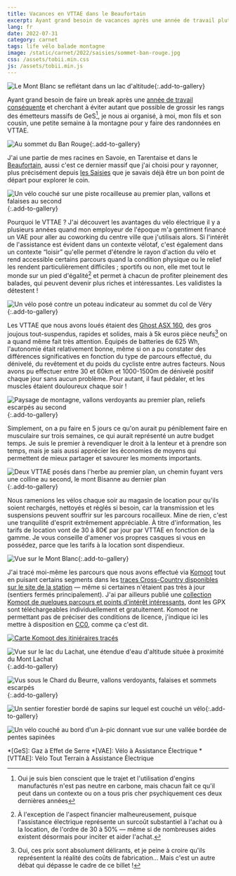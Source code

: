 ```yaml
---
title: Vacances en VTTAE dans le Beaufortain
excerpt: Ayant grand besoin de vacances après une année de travail plutôt conséquente, je nous ai organisé, à moi, mon fils et son cousin, un petit séjour à la montagne pour y faire des randonnées en VTTAE — ou VTT à assistance électrique.
lang: fr
date: 2022-07-31
category: carnet
tags: life vélo balade montagne
image: /static/carnet/2022/saisies/sommet-ban-rouge.jpg
css: /assets/tobii.min.css
js: /assets/tobii.min.js
---
```


![Le Mont Blanc se reflétant dans un lac d'altitude](/static/carnet/2022/saisies/mont-blanc-lac.jpg){:.add-to-gallery}

Ayant grand besoin de faire un break après une [année de travail conséquente](https://github.com/MTES-MCT/ecobalyse/graphs/contributors) et cherchant à éviter autant que possible de grossir les rangs des émetteurs massifs de GeS[^1], je nous ai organisé, à moi, mon fils et son cousin, une petite semaine à la montagne pour y faire des randonnées en VTTAE.

![Au sommet du Ban Rouge](/static/carnet/2022/saisies/sommet-ban-rouge.jpg){:.add-to-gallery}

J'ai une partie de mes racines en Savoie, en Tarentaise et dans le [Beaufortain](https://fr.wikipedia.org/wiki/Beaufortain), aussi c'est ce dernier massif que j'ai choisi pour y rayonner, plus précisément depuis [les Saisies](https://www.lessaisies.com/) que je savais déjà être un bon point de départ pour explorer le coin.

![Un vélo couché sur une piste rocailleuse au premier plan, vallons et falaises au second](/static/carnet/2022/saisies/sous-le-chard.jpg){:.add-to-gallery}

Pourquoi le VTTAE ? J'ai découvert les avantages du vélo électrique il y a plusieurs années quand mon employeur de l'époque m'a gentiment financé un VAE pour aller au coworking du centre ville que j'utilisais alors. Si l'intérêt de l'assistance est évident dans un contexte vélotaf, c'est également dans un contexte “loisir” qu'elle permet d'étendre le rayon d'action du vélo et rend accessible certains parcours quand la condition physique ou le relief les rendent particulièrement difficiles ; sportifs ou non, elle met tout le monde sur un pied d'égalité[^2] et permet à chacun de profiter pleinement des balades, qui peuvent devenir plus riches et intéressantes. Les validistes la détestent !

![Un vélo posé contre un poteau indicateur au sommet du col de Véry](/static/carnet/2022/saisies/col-de-very.jpg){:.add-to-gallery}

Les VTTAE que nous avons loués étaient des [Ghost ASX 160](https://www.ghost-bikes.com/en/e-bikes/fully/bike/hybride-asx-universal-160-2021), des gros joujous tout-suspendus, rapides et solides, mais à 5k euros pièce neufs[^3] on a quand même fait très attention. Équipés de batteries de 625 Wh, l'autonomie était relativement bonne, même si on a pu constater des différences significatives en fonction du type de parcours effectué, du dénivelé, du revêtement et du poids du cycliste entre autres facteurs. Nous avons pu effectuer entre 30 et 60km et 1000-1500m de dénivelé positif chaque jour sans aucun problème. Pour autant, il faut pédaler, et les muscles étaient douloureux chaque soir !

![Paysage de montagne, vallons verdoyants au premier plan, reliefs escarpés au second](/static/carnet/2022/saisies/vers-le-ban-rouge.jpg){:.add-to-gallery}

Simplement, on a pu faire en 5 jours ce qu'on aurait pu péniblement faire en musculaire sur trois semaines, ce qui aurait représenté un autre budget temps. Je suis le premier à revendiquer le droit à la lenteur et à prendre son temps, mais je sais aussi apprécier les économies de moyens qui permettent de mieux partager et savourer les moments importants.

![Deux VTTAE posés dans l'herbe au premier plan, un chemin fuyant vers une colline au second, le mont Bisanne au dernier plan](/static/carnet/2022/saisies/vers-bisanne.jpg){:.add-to-gallery}

Nous ramenions les vélos chaque soir au magasin de location pour qu'ils soient rechargés, nettoyés et réglés si besoin, car la transmission et les suspensions peuvent souffrir sur les parcours rocailleux. Mine de rien, c'est une tranquilité d'esprit extrêmement appréciable. À titre d'information, les tarifs de location vont de 30 à 80€ par jour par VTTAE en fonction de la gamme. Je vous conseille d'amener vos propres casques si vous en possédez, parce que les tarifs à la location sont dispendieux.

![Vue sur le Mont Blanc](/static/carnet/2022/saisies/mont-blanc.jpg){:.add-to-gallery}

J'ai tracé moi-même les parcours que nous avons effectué via [Komoot](https://www.komoot.fr/) tout en puisant certains segments dans les [traces Cross-Country disponibles sur le site de la station](https://www.lessaisies.com/site-vtt-ffc-cross-country.html) — même si certaines n'étaient pas très à jour (sentiers fermés principalement). J'ai par ailleurs publié une [collection Komoot de quelques parcours et points d'intérêt intéressants](https://www.komoot.fr/collection/1668781/-les-saisies-en-vttae), dont les GPX sont téléchargeables individuellement et gratuitement. Komoot ne permettant pas de préciser des conditions de licence, j'indique ici les mettre à disposition en [CC0], comme ça c'est dit.

[![Carte Komoot des itiniéraires tracés](/static/carnet/2022/saisies/komoot-collection.jpg)](https://www.komoot.fr/collection/1668781/-les-saisies-en-vttae)

![Vue sur le lac du Lachat, une étendue d'eau d'altitude située à proximité du Mont Lachat](/static/carnet/2022/saisies/lac-du-lachat.jpg){:.add-to-gallery}

![Vus sous le Chard du Beurre, vallons verdoyants, falaises et sommets escarpés](/static/carnet/2022/saisies/sous-le-chard-2.jpg){:.add-to-gallery}

![Un sentier forestier bordé de sapins sur lequel est couché un vélo](/static/carnet/2022/saisies/sentier-forestier.jpg){:.add-to-gallery}

![Un vélo couché au bord d'un à-pic donnant vue sur une vallée bordée de pentes sapinées](/static/carnet/2022/saisies/vertical.jpg)

*[GeS]: Gaz à Effet de Serre
*[VAE]: Vélo à Assistance Électrique
*[VTTAE]: Vélo Tout Terrain à Assistance Électrique

[CC0]: https://creativecommons.org/publicdomain/zero/1.0/deed.fr
[Wellness]: https://wiki.mozilla.org/Global_Health_Wellness_Initiative

[^1]: Oui je suis bien conscient que le trajet et l'utilisation d'engins manufacturés n'est pas neutre en carbone, mais chacun fait ce qu'il peut dans un contexte ou on a tous pris cher psychiquement ces deux dernières années
[^2]: À l'exception de l'aspect financier malheureusement, puisque l'assistance électrique représente un surcoût substantiel à l'achat ou à la location, de l'ordre de 30 à 50% — même si de nombreuses aides existent désormais pour inciter et aider l'achat.
[^3]: Oui, ces prix sont absolument délirants, et je peine à croire qu'ils représentent la réalité des coûts de fabrication… Mais c'est un autre débat qui dépasse le cadre de ce billet !

<script>
(function(){
  const imgs = document.querySelectorAll(".add-to-gallery");
  for (const img of imgs) {
    img.replaceWith(document.createRange().createContextualFragment(`
      <a href="${img.src}" class="lightbox">${img.outerHTML}</a>
    `))
  }
  const tobii = new Tobii();
})()
</script>
